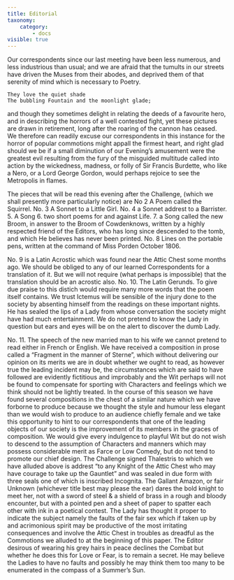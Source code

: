 ```yaml
---
title: Editorial
taxonomy:
    category:
        - docs
visible: true
---
```


Our correspondents since our last meeting have been less numerous, and less industrious than usual; and we are afraid that the tumults in our streets have driven the Muses from their abodes, and deprived them of that serenity of mind which is necessary to Poetry.

	They love the quiet shade
	The bubbling Fountain and the moonlight glade;
	
and though they sometimes delight in relating the deeds of a favourite hero, and in describing the horrors of a well contested fight, yet these pictures are drawn in retirement, long after the roaring of the cannon has ceased. We therefore can readily excuse our correspondents in this instance for the horror of popular commotions might appall the firmest heart, and right glad should we be if a small diminution of our Evening’s amusement were the greatest evil resulting from the fury of the misguided multitude called into action by the wickedness, madness, or folly of Sir Francis Burdette, who like a Nero, or a Lord George Gordon, would perhaps rejoice to see the Metropolis in flames.

The pieces that will be read this evening after the Challenge, (which we shall presently more particularly notice) are No 2 A Poem called the Squirrel. No. 3 A Sonnet to a Little Girl. No. 4 a Sonnet addrest to a Barrister. 5. A Song 6. two short poems for and against Life. 7. a Song called the new Broom, in answer to the Broom of Cowdenknows, written by a highly respected friend of the Editors, who has long since descended to the tomb, and which He believes has never been printed. No. 8 Lines on the portable pens, written at the command of Miss Porden October 1806.

No. 9 is a Latin Acrostic which was found near the Attic Chest some months ago. We should be obliged to any of our learned Correspondents for a translation of it. But we will not require (what perhaps is impossible) that the translation should be an acrostic also. No. 10. The Latin Gerunds. To give due praise to this distich would require many more words that the poem itself contains. We trust Ictemus will be sensible of the injury done to the society by absenting himself from the readings on these important nights. He has sealed the lips of a Lady from whose conversation the society might have had much entertainment. We do not pretend to know the Lady in question but ears and eyes will be on the alert to discover the dumb Lady.

No. 11. The speech of the new married man to his wife we cannot pretend to read either in French or English. We have received a composition in prose called a “Fragment in the manner of Sterne”, which without delivering our opinion on its merits we are in doubt whether we ought to read, as however true the leading incident may be, the circumstances which are said to have followed are evidently fictitious and improbably and the Wit perhaps will not be found to compensate for sporting with Characters and feelings which we think should not be lightly treated. In the course of this season we have found several compositions in the chest of a similar nature which we have forborne to produce because we thought the style and humour less elegant than we would wish to produce to an audience chiefly female and we take this opportunity to hint to our correspondents that one of the leading objects of our society is the improvement of its members in the graces of composition. We would give every indulgence to playful Wit but do not wish to descend to the assumption of Characters and manners which may possess considerable merit as Farce or Low Comedy, but do not tend to promote our chief design. The Challenge signed Thalestris to which we have alluded above is addrest “to any Knight of the Attic Chest who may have courage to take up the Gauntlet” and was sealed in due form with three seals one of which is inscribed Incognita. The Gallant Amazon, or fair Unknown (whichever title best may please the ear) dares the bold knight to meet her, not with a sword of steel & a shield of brass in a rough and bloody encounter, but with a pointed pen and a sheet of paper to spatter each other with ink in a poetical contest. The Lady has thought it proper to indicate the subject namely the faults of the fair sex which if taken up by and acrimonious spirit may be productive of the most irritating consequences and involve the Attic Chest in troubles as dreadful as the Commotions we alluded to at the beginning of this paper. The Editor desirous of wearing his grey hairs in peace declines the Combat but whether he does this for Love or Fear, is to remain a secret. He may believe the Ladies to have no faults and possibly he may think them too many to be enumerated in the compass of a Summer’s Sun.